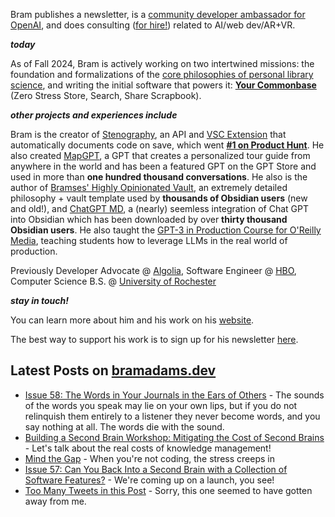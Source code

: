 Bram publishes a newsletter, is a [community developer ambassador for OpenAI](https://platform.openai.com/ambassadors), and does consulting ([for hire!](https://www.bramadams.dev/consulting/)) related to AI/web dev/AR+VR. 

**_today_**

As of Fall 2024, Bram is actively working on two intertwined missions: the foundation and formalizations of the [core philosophies of personal library science](https://news.ycombinator.com/item?id=40192359), and writing the initial software that powers it: **[Your Commonbase](https://bramses.notion.site/Your-Commonbase-BETA-10b034182ddd8038b9ffe11cc2833713)** (Zero Stress Store, Search, Share Scrapbook). 

**_other projects and experiences include_**

Bram is the creator of [Stenography](https://stenography.dev), an API and [VSC Extension](https://marketplace.visualstudio.com/items?itemName=Stenography.stenography) that automatically documents code on save, which went **[#1 on Product Hunt](https://www.producthunt.com/products/stenography#stenography)**. He also created [MapGPT](https://chat.openai.com/g/g-Pw20OIj6o-mapgpt), a GPT that creates a personalized tour guide from anywhere in the world and has been a featured GPT on the GPT Store and used in more than **one hundred thousand conversations**. He also is the author of [Bramses' Highly Opinionated Vault](https://github.com/bramses/bramses-highly-opinionated-vault-2023), an extremely detailed philosophy + vault template used by **thousands of Obsidian users** (new and old!), and [ChatGPT MD](https://github.com/bramses/chatgpt-md), a (nearly) seemless integration of Chat GPT into Obsidian which has been downloaded by over **thirty thousand Obsidian users**. He also taught the [GPT-3 in Production Course for O'Reilly Media](https://www.oreilly.com/live-events/gpt-3-in-production/0636920065944/0636920071443/), teaching students how to leverage LLMs in the real world of production.

Previously Developer Advocate @ [Algolia](https://www.algolia.com/), Software Engineer @ [HBO](https://www.hbo.com/), Computer Science B.S. @ [University of Rochester](https://rochester.edu/)

**_stay in touch!_**

You can learn more about him and his work on his [website](https://www.bramadams.dev/about/). 

The best way to support his work is to sign up for his newsletter [here](https://www.bramadams.dev/#/portal/).


## Latest Posts on [bramadams.dev](https://www.bramadams.dev/)

<!--START_SECTION:feed-->
* [Issue 58: The Words in Your Journals in the Ears of Others](https:&#x2F;&#x2F;www.bramadams.dev&#x2F;the-words-in-your-journals-in-the-ears-of-others-2&#x2F;) - The sounds of the words you speak may lie on your own lips, but if you do not relinquish them entirely to a listener they never become words, and you say nothing at all. The words die with the sound.
* [Building a Second Brain Workshop: Mitigating the Cost of Second Brains](https:&#x2F;&#x2F;www.bramadams.dev&#x2F;building-a-second-brain-workshop-mitigating-the-cost-of-second-brains&#x2F;) - Let&#39;s talk about the real costs of knowledge management!
* [Mind the Gap](https:&#x2F;&#x2F;www.bramadams.dev&#x2F;mind-the-gap&#x2F;) - When you&#39;re not coding, the stress creeps in
* [Issue 57: Can You Back Into a Second Brain with a Collection of Software Features?](https:&#x2F;&#x2F;www.bramadams.dev&#x2F;can-you-back-into-a-second-brain-with-features&#x2F;) - We&#39;re coming up on a launch, you see!
* [Too Many Tweets in this Post](https:&#x2F;&#x2F;www.bramadams.dev&#x2F;too-many-tweets-in-this-post&#x2F;) - Sorry, this one seemed to have gotten away from me.
<!--END_SECTION:feed-->
